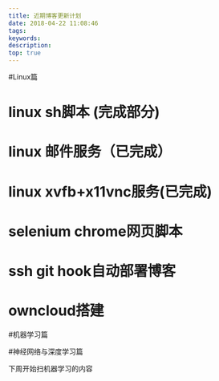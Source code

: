 ```yaml
---
title: 近期博客更新计划
date: 2018-04-22 11:08:46
tags:
keywords:
description:
top: true
---
```

#Linux篇
# linux sh脚本 (完成部分)
# linux 邮件服务（已完成） 
# linux xvfb+x11vnc服务(已完成)
# selenium chrome网页脚本
# ssh git hook自动部署博客
# owncloud搭建

#机器学习篇

#神经网络与深度学习篇

下周开始扫机器学习的内容


